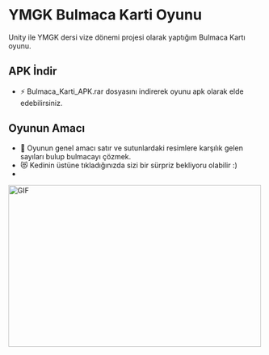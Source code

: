 # YMGK Bulmaca Karti Oyunu
Unity ile YMGK dersi vize dönemi projesi olarak yaptığım Bulmaca Kartı oyunu.

## APK İndir
- ⚡ Bulmaca_Karti_APK.rar dosyasını indirerek oyunu apk olarak elde edebilirsiniz.

## Oyunun Amacı
- 🤔 Oyunun genel amacı satır ve sutunlardaki resimlere karşılık gelen sayıları bulup bulmacayı çözmek.
- 😻 Kedinin üstüne tıkladığınızda sizi bir sürpriz bekliyoru olabilir :)
- 
<img align="center" alt="GIF" src="" width="500" height="320" />
